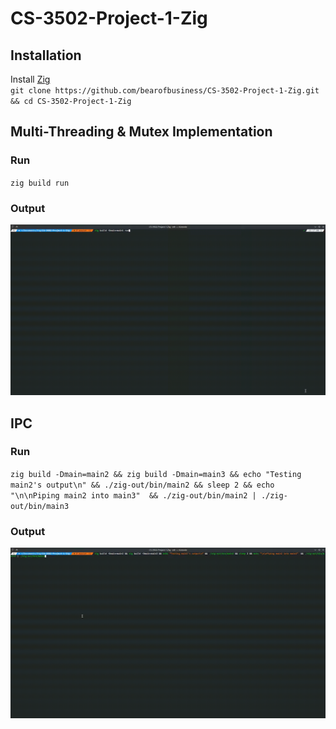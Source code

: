# CS-3502-Project-1-Zig
## Installation
Install [Zig](https://github.com/ziglang/zig/wiki/Install-Zig-from-a-Package-Manager)</br>
`git clone https://github.com/bearofbusiness/CS-3502-Project-1-Zig.git && cd CS-3502-Project-1-Zig`
## Multi-Threading & Mutex Implementation
### Run
`zig build run`
### Output
![output](images/main1.gif)
## IPC
### Run
`zig build -Dmain=main2 && zig build -Dmain=main3 && echo "Testing main2's output\n" && ./zig-out/bin/main2 && sleep 2 && echo "\n\nPiping main2 into main3"  && ./zig-out/bin/main2 | ./zig-out/bin/main3`
### Output
![output](images/main2-3.gif)
